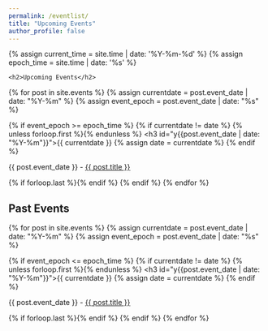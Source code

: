 ```yaml
---
permalink: /eventlist/
title: "Upcoming Events"
author_profile: false
---
```


<div id="dates3">
{% assign current_time = site.time | date: '%Y-%m-%d' %}
{% assign epoch_time = site.time | date: '%s' %}

    <h2>Upcoming Events</h2>
{% for post in site.events %}
  {% assign currentdate = post.event_date | date: "%Y-%m" %}
  {% assign event_epoch = post.event_date | date: "%s" %}

  {% if event_epoch >= epoch_time %}
    {% if currentdate != date %}
      {% unless forloop.first %}{% endunless %}
      <h3 id="y{{post.event_date | date: "%Y-%m"}}">{{ currentdate }}</h3>
      {% assign date = currentdate %}
    {% endif %}
      <p>{{ post.event_date }} - <a href="/HPC-SIG{{ post.url }}">{{ post.title }}</a></p>
    {% if forloop.last %}{% endif %}
  {% endif %}
{% endfor %}

  <h2>Past Events</h2>
{% for post in site.events %}
  {% assign currentdate = post.event_date | date: "%Y-%m" %}
  {% assign event_epoch = post.event_date | date: "%s" %}

  {% if event_epoch <= epoch_time %}
    {% if currentdate != date %}
      {% unless forloop.first %}{% endunless %}
      <h3 id="y{{post.event_date | date: "%Y-%m"}}">{{ currentdate }}</h3>
      {% assign date = currentdate %}
    {% endif %}
      <p>{{ post.event_date }} - <a href="/HPC-SIG{{ post.url }}">{{ post.title }}</a></p>
    {% if forloop.last %}{% endif %}
  {% endif %}
{% endfor %}




</div>  
